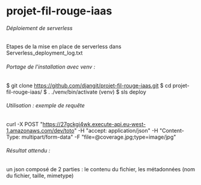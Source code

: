 # projet-fil-rouge-iaas

###### Déploiement de serverless 
Etapes de la mise en place de serverless dans Serverless_deployment_log.txt


###### Portage de l'installation avec venv : 

$ git clone https://github.com/djangit/projet-fil-rouge-iaas.git
$ cd projet-fil-rouge-iaas/
$ . ./venv/bin/activate
(venv) $ sls deploy

###### Utilisation : exemple de requête 
curl -X POST "https://27gckgi4wk.execute-api.eu-west-1.amazonaws.com/dev/toto" -H  "accept: application/json" -H  "Content-Type: multipart/form-data" -F "file=@coverage.jpg;type=image/jpg"

###### Résultat attendu : 
un json composé de 2 parties : le contenu du fichier, les métadonnées (nom du fichier, taille, mimetype)


